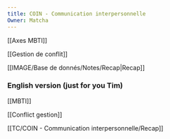```yaml
---
title: COIN - Communication interpersonnelle
Owner: Matcha
---
```

[[Axes MBTI]]

[[Gestion de conflit]]

[[IMAGE/Base de donnés/Notes/Recap|Recap]]

  
### English version (just for you Tim)
[[MBTI]]

[[Conflict gestion]]

[[TC/COIN - Communication interpersonnelle/Recap]]

